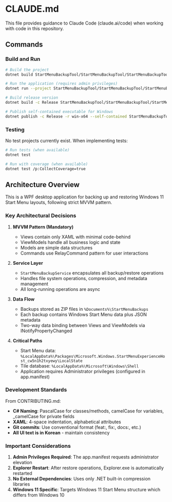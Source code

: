 # CLAUDE.md

This file provides guidance to Claude Code (claude.ai/code) when working with code in this repository.

## Commands

### Build and Run
```bash
# Build the project
dotnet build StartMenuBackupTool/StartMenuBackupTool/StartMenuBackupTool.csproj

# Run the application (requires admin privileges)
dotnet run --project StartMenuBackupTool/StartMenuBackupTool/StartMenuBackupTool.csproj

# Build release version
dotnet build -c Release StartMenuBackupTool/StartMenuBackupTool/StartMenuBackupTool.csproj

# Publish self-contained executable for Windows
dotnet publish -c Release -r win-x64 --self-contained StartMenuBackupTool/StartMenuBackupTool/StartMenuBackupTool.csproj
```

### Testing
No test projects currently exist. When implementing tests:
```bash
# Run tests (when available)
dotnet test

# Run with coverage (when available)
dotnet test /p:CollectCoverage=true
```

## Architecture Overview

This is a WPF desktop application for backing up and restoring Windows 11 Start Menu layouts, following strict MVVM pattern.

### Key Architectural Decisions

1. **MVVM Pattern (Mandatory)**
   - Views contain only XAML with minimal code-behind
   - ViewModels handle all business logic and state
   - Models are simple data structures
   - Commands use RelayCommand pattern for user interactions

2. **Service Layer**
   - `StartMenuBackupService` encapsulates all backup/restore operations
   - Handles file system operations, compression, and metadata management
   - All long-running operations are async

3. **Data Flow**
   - Backups stored as ZIP files in `%Documents%\StartMenuBackups`
   - Each backup contains Windows Start Menu data plus JSON metadata
   - Two-way data binding between Views and ViewModels via INotifyPropertyChanged

4. **Critical Paths**
   - Start Menu data: `%LocalAppData%\Packages\Microsoft.Windows.StartMenuExperienceHost_cw5n1h2txyewy\LocalState`
   - Tile database: `%LocalAppData%\Microsoft\Windows\Shell`
   - Application requires Administrator privileges (configured in app.manifest)

### Development Standards

From CONTRIBUTING.md:
- **C# Naming**: PascalCase for classes/methods, camelCase for variables, _camelCase for private fields
- **XAML**: 4-space indentation, alphabetical attributes
- **Git commits**: Use conventional format (feat:, fix:, docs:, etc.)
- **All UI text is in Korean** - maintain consistency

### Important Considerations

1. **Admin Privileges Required**: The app.manifest requests administrator elevation
2. **Explorer Restart**: After restore operations, Explorer.exe is automatically restarted
3. **No External Dependencies**: Uses only .NET built-in compression libraries
4. **Windows 11 Specific**: Targets Windows 11 Start Menu structure which differs from Windows 10